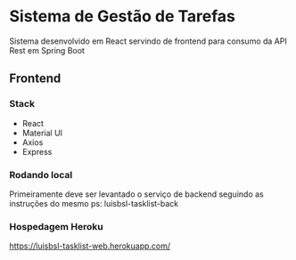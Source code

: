# Sistema de Gestão de Tarefas

Sistema desenvolvido em React servindo de frontend para consumo da API Rest em Spring Boot

## Frontend
### Stack
* React
* Material UI
* Axios
* Express

### Rodando local

Primeiramente deve ser levantado o serviço de backend seguindo as instruções do mesmo
ps: luisbsl-tasklist-back

### Hospedagem Heroku
https://luisbsl-tasklist-web.herokuapp.com/

